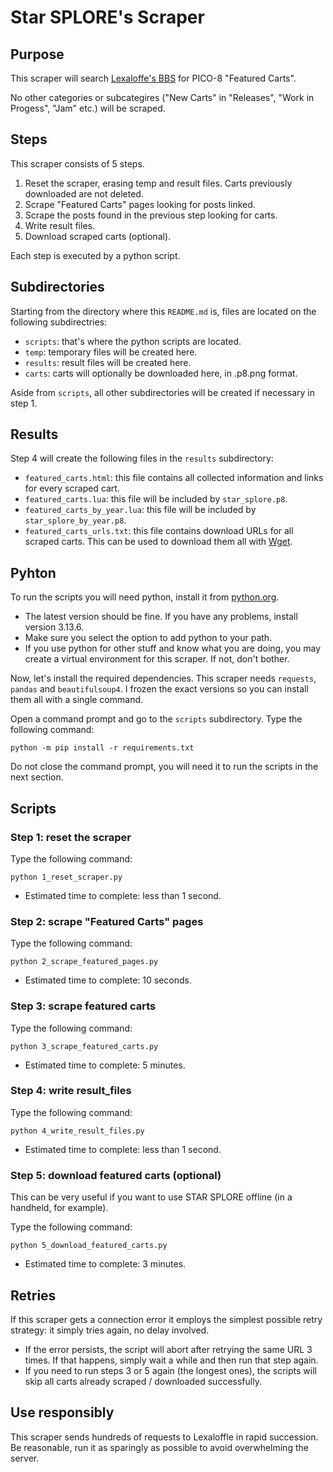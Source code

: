 # Star SPLORE's Scraper

## Purpose

This scraper will search [Lexaloffe's BBS](https://www.lexaloffle.com/bbs/) for PICO-8 "Featured Carts".

No other categories or subcategires ("New Carts" in "Releases", "Work in Progess", "Jam" etc.) will be scraped.

## Steps

This scraper consists of 5 steps.

1. Reset the scraper, erasing temp and result files. Carts previously downloaded are not deleted.
2. Scrape "Featured Carts" pages looking for posts linked.
3. Scrape the posts found in the previous step looking for carts.
4. Write result files.
5. Download scraped carts (optional).

Each step is executed by a python script.

## Subdirectories

Starting from the directory where this `README.md` is, files are located on the following subdirectries:

- `scripts`: that's where the python scripts are located.
- `temp`: temporary files will be created here.
- `results`: result files will be created here.
- `carts`: carts will optionally be downloaded here, in .p8.png format.

Aside from `scripts`, all other subdirectories will be created if necessary in step 1.

## Results

Step 4 will create the following files in the `results` subdirectory:

- `featured_carts.html`: this file contains all collected information and links for every scraped cart.
- `featured_carts.lua`: this file will be included by `star_splore.p8`.
- `featured_carts_by_year.lua`: this file will be included by `star_splore_by_year.p8`.
- `featured_carts_urls.txt`: this file contains download URLs for all scraped carts. This can be used to download them all with [Wget](https://www.gnu.org/software/wget/).

## Pyhton

To run the scripts you will need python, install it from [python.org](https://www.python.org/).
- The latest version should be fine. If you have any problems, install version 3.13.6.
- Make sure you select the option to add python to your path.
- If you use python for other stuff and know what you are doing, you may create a virtual environment for this scraper. If not, don't bother.

Now, let's install the required dependencies. This scraper needs `requests`, `pandas` and `beautifulsoup4`. I frozen the exact versions so you can install them all with a single command.

Open a command prompt and go to the `scripts` subdirectory. Type the following command:

```
python -m pip install -r requirements.txt
```

Do not close the command prompt, you will need it to run the scripts in the next section.

## Scripts

### Step 1: reset the scraper

Type the following command:

```
python 1_reset_scraper.py
```

- Estimated time to complete: less than 1 second.

### Step 2: scrape "Featured Carts" pages

Type the following command:

```
python 2_scrape_featured_pages.py
```

- Estimated time to complete: 10 seconds.

### Step 3: scrape featured carts

Type the following command:

```
python 3_scrape_featured_carts.py
```

- Estimated time to complete: 5 minutes.

### Step 4: write result_files

Type the following command:

```
python 4_write_result_files.py
```

- Estimated time to complete: less than 1 second.

### Step 5: download featured carts (optional)

This can be very useful if you want to use STAR SPLORE offline (in a handheld, for example).

Type the following command:

```
python 5_download_featured_carts.py
```

- Estimated time to complete: 3 minutes.

## Retries

If this scraper gets a connection error it employs the simplest possible retry strategy: it simply tries again, no delay involved.
- If the error persists, the script will abort after retrying the same URL 3 times. If that happens, simply wait a while and then run that step again. 
- If you need to run steps 3 or 5 again (the longest ones), the scripts will skip all carts already scraped / downloaded successfully.

## Use responsibly

This scraper sends hundreds of requests to Lexaloffle in rapid succession. Be reasonable, run it as sparingly as possible to avoid overwhelming the server.
